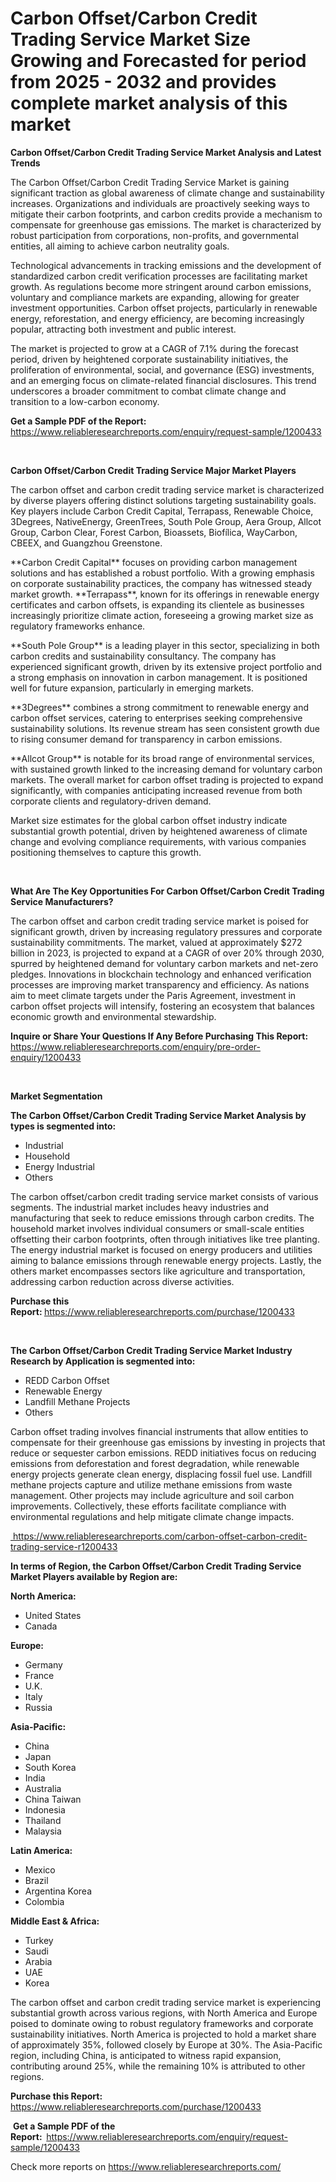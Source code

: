 <p><h1>Carbon Offset/Carbon Credit Trading Service Market Size Growing and Forecasted for period from 2025 - 2032 and provides complete market analysis of this market</h1></p><p><strong>Carbon Offset/Carbon Credit Trading Service Market Analysis and Latest Trends</strong></p>
<p><p>The Carbon Offset/Carbon Credit Trading Service Market is gaining significant traction as global awareness of climate change and sustainability increases. Organizations and individuals are proactively seeking ways to mitigate their carbon footprints, and carbon credits provide a mechanism to compensate for greenhouse gas emissions. The market is characterized by robust participation from corporations, non-profits, and governmental entities, all aiming to achieve carbon neutrality goals. </p><p>Technological advancements in tracking emissions and the development of standardized carbon credit verification processes are facilitating market growth. As regulations become more stringent around carbon emissions, voluntary and compliance markets are expanding, allowing for greater investment opportunities. Carbon offset projects, particularly in renewable energy, reforestation, and energy efficiency, are becoming increasingly popular, attracting both investment and public interest.</p><p>The market is projected to grow at a CAGR of 7.1% during the forecast period, driven by heightened corporate sustainability initiatives, the proliferation of environmental, social, and governance (ESG) investments, and an emerging focus on climate-related financial disclosures. This trend underscores a broader commitment to combat climate change and transition to a low-carbon economy.</p></p>
<p><strong>Get a Sample PDF of the Report:&nbsp;</strong> <a href="https://www.reliableresearchreports.com/enquiry/request-sample/1200433?utm_campaign=3061&utm_medium=2&utm_source=Github&utm_content=ia&utm_term=11032025&utm_id=carbon-offsetcarbon-credit-trading-service">https://www.reliableresearchreports.com/enquiry/request-sample/1200433</a></p>
<p>&nbsp;</p>
<p><strong>Carbon Offset/Carbon Credit Trading Service Major Market Players</strong></p>
<p><p>The carbon offset and carbon credit trading service market is characterized by diverse players offering distinct solutions targeting sustainability goals. Key players include Carbon Credit Capital, Terrapass, Renewable Choice, 3Degrees, NativeEnergy, GreenTrees, South Pole Group, Aera Group, Allcot Group, Carbon Clear, Forest Carbon, Bioassets, Biofílica, WayCarbon, CBEEX, and Guangzhou Greenstone.</p><p>**Carbon Credit Capital** focuses on providing carbon management solutions and has established a robust portfolio. With a growing emphasis on corporate sustainability practices, the company has witnessed steady market growth. **Terrapass**, known for its offerings in renewable energy certificates and carbon offsets, is expanding its clientele as businesses increasingly prioritize climate action, foreseeing a growing market size as regulatory frameworks enhance.</p><p>**South Pole Group** is a leading player in this sector, specializing in both carbon credits and sustainability consultancy. The company has experienced significant growth, driven by its extensive project portfolio and a strong emphasis on innovation in carbon management. It is positioned well for future expansion, particularly in emerging markets.</p><p>**3Degrees** combines a strong commitment to renewable energy and carbon offset services, catering to enterprises seeking comprehensive sustainability solutions. Its revenue stream has seen consistent growth due to rising consumer demand for transparency in carbon emissions.</p><p>**Allcot Group** is notable for its broad range of environmental services, with sustained growth linked to the increasing demand for voluntary carbon markets. The overall market for carbon offset trading is projected to expand significantly, with companies anticipating increased revenue from both corporate clients and regulatory-driven demand.</p><p>Market size estimates for the global carbon offset industry indicate substantial growth potential, driven by heightened awareness of climate change and evolving compliance requirements, with various companies positioning themselves to capture this growth.</p></p>
<p>&nbsp;</p>
<p><strong>What Are The Key Opportunities For Carbon Offset/Carbon Credit Trading Service Manufacturers?</strong></p>
<p><p>The carbon offset and carbon credit trading service market is poised for significant growth, driven by increasing regulatory pressures and corporate sustainability commitments. The market, valued at approximately $272 billion in 2023, is projected to expand at a CAGR of over 20% through 2030, spurred by heightened demand for voluntary carbon markets and net-zero pledges. Innovations in blockchain technology and enhanced verification processes are improving market transparency and efficiency. As nations aim to meet climate targets under the Paris Agreement, investment in carbon offset projects will intensify, fostering an ecosystem that balances economic growth and environmental stewardship.</p></p>
<p><strong>Inquire or Share Your Questions If Any Before Purchasing This Report:</strong> <a href="https://www.reliableresearchreports.com/enquiry/pre-order-enquiry/1200433?utm_campaign=3061&utm_medium=2&utm_source=Github&utm_content=ia&utm_term=11032025&utm_id=carbon-offsetcarbon-credit-trading-service">https://www.reliableresearchreports.com/enquiry/pre-order-enquiry/1200433</a></p>
<p>&nbsp;</p>
<p><strong>Market Segmentation</strong></p>
<p><strong>The Carbon Offset/Carbon Credit Trading Service Market Analysis by types is segmented into:</strong></p>
<p><ul><li>Industrial</li><li>Household</li><li>Energy Industrial</li><li>Others</li></ul></p>
<p><p>The carbon offset/carbon credit trading service market consists of various segments. The industrial market includes heavy industries and manufacturing that seek to reduce emissions through carbon credits. The household market involves individual consumers or small-scale entities offsetting their carbon footprints, often through initiatives like tree planting. The energy industrial market is focused on energy producers and utilities aiming to balance emissions through renewable energy projects. Lastly, the others market encompasses sectors like agriculture and transportation, addressing carbon reduction across diverse activities.</p></p>
<p><strong>Purchase this Report:&nbsp;</strong><a href="https://www.reliableresearchreports.com/purchase/1200433?utm_campaign=3061&utm_medium=2&utm_source=Github&utm_content=ia&utm_term=11032025&utm_id=carbon-offsetcarbon-credit-trading-service">https://www.reliableresearchreports.com/purchase/1200433</a></p>
<p>&nbsp;</p>
<p><strong>The Carbon Offset/Carbon Credit Trading Service Market Industry Research by Application is segmented into:</strong></p>
<p><ul><li>REDD Carbon Offset</li><li>Renewable Energy</li><li>Landfill Methane Projects</li><li>Others</li></ul></p>
<p><p>Carbon offset trading involves financial instruments that allow entities to compensate for their greenhouse gas emissions by investing in projects that reduce or sequester carbon emissions. REDD initiatives focus on reducing emissions from deforestation and forest degradation, while renewable energy projects generate clean energy, displacing fossil fuel use. Landfill methane projects capture and utilize methane emissions from waste management. Other projects may include agriculture and soil carbon improvements. Collectively, these efforts facilitate compliance with environmental regulations and help mitigate climate change impacts.</p></p>
<p><a href="https://www.reliableresearchreports.com/carbon-offset-carbon-credit-trading-service-r1200433?utm_campaign=3061&utm_medium=2&utm_source=Github&utm_content=ia&utm_term=11032025&utm_id=carbon-offsetcarbon-credit-trading-service">&nbsp;https://www.reliableresearchreports.com/carbon-offset-carbon-credit-trading-service-r1200433</a></p>
<p><strong>In terms of Region, the Carbon Offset/Carbon Credit Trading Service Market Players available by Region are:</strong></p>
<p>
    <p> <strong> North America: </strong>
        <ul>
            <li>United States</li>
            <li>Canada</li>
        </ul>
        </p> 
    <p> <strong> Europe: </strong>
        <ul>
            <li>Germany</li>
            <li>France</li>
            <li>U.K.</li>
            <li>Italy</li>
            <li>Russia</li>
        </ul>
        </p> 
    <p> <strong> Asia-Pacific: </strong>
        <ul>
            <li>China</li>
            <li>Japan</li>
            <li>South Korea</li>
            <li>India</li>
            <li>Australia</li>
            <li>China Taiwan</li>
            <li>Indonesia</li>
            <li>Thailand</li>
            <li>Malaysia</li>
        </ul>
        </p> 
    <p> <strong> Latin America: </strong>
        <ul>
            <li>Mexico</li>
            <li>Brazil</li>
            <li>Argentina Korea</li>
            <li>Colombia</li>
        </ul>
        </p> 
    <p> <strong> Middle East & Africa: </strong>
        <ul>
            <li>Turkey</li>
            <li>Saudi</li>
            <li>Arabia</li>
            <li>UAE</li>
            <li>Korea</li>
        </ul>
    </p>
    </p>
<p><p>The carbon offset and carbon credit trading service market is experiencing substantial growth across various regions, with North America and Europe poised to dominate owing to robust regulatory frameworks and corporate sustainability initiatives. North America is projected to hold a market share of approximately 35%, followed closely by Europe at 30%. The Asia-Pacific region, including China, is anticipated to witness rapid expansion, contributing around 25%, while the remaining 10% is attributed to other regions.</p></p>
<p><strong>Purchase this Report: </strong><a href="https://www.reliableresearchreports.com/purchase/1200433?utm_campaign=3061&utm_medium=2&utm_source=Github&utm_content=ia&utm_term=11032025&utm_id=carbon-offsetcarbon-credit-trading-service">https://www.reliableresearchreports.com/purchase/1200433</a></p>
<p>&nbsp;<strong>Get a Sample PDF of the Report:&nbsp;&nbsp;</strong><a href="https://www.reliableresearchreports.com/enquiry/request-sample/1200433?utm_campaign=3061&utm_medium=2&utm_source=Github&utm_content=ia&utm_term=11032025&utm_id=carbon-offsetcarbon-credit-trading-service">https://www.reliableresearchreports.com/enquiry/request-sample/1200433</a></p>
<p><strong></strong></p>
<p>Check more reports on <a href="https://www.reliableresearchreports.com/?utm_campaign=3061&utm_medium=2&utm_source=Github&utm_content=ia&utm_term=11032025&utm_id=carbon-offsetcarbon-credit-trading-service">https://www.reliableresearchreports.com/</a></p>